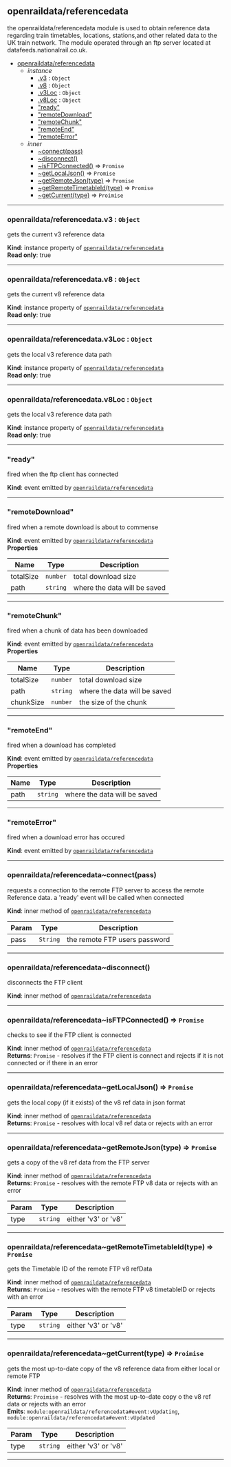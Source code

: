 <a name="module_openraildata/referencedata"></a>

## openraildata/referencedata
the openraildata/referencedata module is used to obtain reference data regarding
train timetables, locations, stations,and other related data to the UK train network. The module
operated through an ftp server located at datafeeds.nationalrail.co.uk.


* [openraildata/referencedata](#module_openraildata/referencedata)
    * _instance_
        * [.v3](#module_openraildata/referencedata+v3) : <code>Object</code>
        * [.v8](#module_openraildata/referencedata+v8) : <code>Object</code>
        * [.v3Loc](#module_openraildata/referencedata+v3Loc) : <code>Object</code>
        * [.v8Loc](#module_openraildata/referencedata+v8Loc) : <code>Object</code>
        * ["ready"](#module_openraildata/referencedata+event_ready)
        * ["remoteDownload"](#module_openraildata/referencedata+event_remoteDownload)
        * ["remoteChunk"](#module_openraildata/referencedata+event_remoteChunk)
        * ["remoteEnd"](#module_openraildata/referencedata+event_remoteEnd)
        * ["remoteError"](#module_openraildata/referencedata+event_remoteError)
    * _inner_
        * [~connect(pass)](#module_openraildata/referencedata..connect)
        * [~disconnect()](#module_openraildata/referencedata..disconnect)
        * [~isFTPConnected()](#module_openraildata/referencedata..isFTPConnected) ⇒ <code>Promise</code>
        * [~getLocalJson()](#module_openraildata/referencedata..getLocalJson) ⇒ <code>Promise</code>
        * [~getRemoteJson(type)](#module_openraildata/referencedata..getRemoteJson) ⇒ <code>Promise</code>
        * [~getRemoteTimetableId(type)](#module_openraildata/referencedata..getRemoteTimetableId) ⇒ <code>Promise</code>
        * [~getCurrent(type)](#module_openraildata/referencedata..getCurrent) ⇒ <code>Proimise</code>


* * *

<a name="module_openraildata/referencedata+v3"></a>

### openraildata/referencedata.v3 : <code>Object</code>
gets the current v3 reference data

**Kind**: instance property of [<code>openraildata/referencedata</code>](#module_openraildata/referencedata)  
**Read only**: true  

* * *

<a name="module_openraildata/referencedata+v8"></a>

### openraildata/referencedata.v8 : <code>Object</code>
gets the current v8 reference data

**Kind**: instance property of [<code>openraildata/referencedata</code>](#module_openraildata/referencedata)  
**Read only**: true  

* * *

<a name="module_openraildata/referencedata+v3Loc"></a>

### openraildata/referencedata.v3Loc : <code>Object</code>
gets the local v3 reference data path

**Kind**: instance property of [<code>openraildata/referencedata</code>](#module_openraildata/referencedata)  
**Read only**: true  

* * *

<a name="module_openraildata/referencedata+v8Loc"></a>

### openraildata/referencedata.v8Loc : <code>Object</code>
gets the local v3 reference data path

**Kind**: instance property of [<code>openraildata/referencedata</code>](#module_openraildata/referencedata)  
**Read only**: true  

* * *

<a name="module_openraildata/referencedata+event_ready"></a>

### "ready"
fired when the ftp client has connected

**Kind**: event emitted by [<code>openraildata/referencedata</code>](#module_openraildata/referencedata)  

* * *

<a name="module_openraildata/referencedata+event_remoteDownload"></a>

### "remoteDownload"
fired when a remote download is about to commense

**Kind**: event emitted by [<code>openraildata/referencedata</code>](#module_openraildata/referencedata)  
**Properties**

| Name | Type | Description |
| --- | --- | --- |
| totalSize | <code>number</code> | total download size |
| path | <code>string</code> | where the data will be saved |


* * *

<a name="module_openraildata/referencedata+event_remoteChunk"></a>

### "remoteChunk"
fired when a chunk of data has been downloaded

**Kind**: event emitted by [<code>openraildata/referencedata</code>](#module_openraildata/referencedata)  
**Properties**

| Name | Type | Description |
| --- | --- | --- |
| totalSize | <code>number</code> | total download size |
| path | <code>string</code> | where the data will be saved |
| chunkSize | <code>number</code> | the size of the chunk |


* * *

<a name="module_openraildata/referencedata+event_remoteEnd"></a>

### "remoteEnd"
fired when a download has completed

**Kind**: event emitted by [<code>openraildata/referencedata</code>](#module_openraildata/referencedata)  
**Properties**

| Name | Type | Description |
| --- | --- | --- |
| path | <code>string</code> | where the data will be saved |


* * *

<a name="module_openraildata/referencedata+event_remoteError"></a>

### "remoteError"
fired when a download error has occured

**Kind**: event emitted by [<code>openraildata/referencedata</code>](#module_openraildata/referencedata)  

* * *

<a name="module_openraildata/referencedata..connect"></a>

### openraildata/referencedata~connect(pass)
requests a connection to the remote FTP server to access the remote Reference data. a 'ready' event will be called when connected

**Kind**: inner method of [<code>openraildata/referencedata</code>](#module_openraildata/referencedata)  

| Param | Type | Description |
| --- | --- | --- |
| pass | <code>String</code> | the remote FTP users password |


* * *

<a name="module_openraildata/referencedata..disconnect"></a>

### openraildata/referencedata~disconnect()
disconnects the FTP client

**Kind**: inner method of [<code>openraildata/referencedata</code>](#module_openraildata/referencedata)  

* * *

<a name="module_openraildata/referencedata..isFTPConnected"></a>

### openraildata/referencedata~isFTPConnected() ⇒ <code>Promise</code>
checks to see if the FTP client is connected

**Kind**: inner method of [<code>openraildata/referencedata</code>](#module_openraildata/referencedata)  
**Returns**: <code>Promise</code> - resolves if the FTP client is connect and rejects if it is not connected or if there in an error  

* * *

<a name="module_openraildata/referencedata..getLocalJson"></a>

### openraildata/referencedata~getLocalJson() ⇒ <code>Promise</code>
gets the local copy (if it exists) of the v8 ref data in json format

**Kind**: inner method of [<code>openraildata/referencedata</code>](#module_openraildata/referencedata)  
**Returns**: <code>Promise</code> - resolves with local v8 ref data or rejects with an error  

* * *

<a name="module_openraildata/referencedata..getRemoteJson"></a>

### openraildata/referencedata~getRemoteJson(type) ⇒ <code>Promise</code>
gets a copy of the v8 ref data from the FTP server

**Kind**: inner method of [<code>openraildata/referencedata</code>](#module_openraildata/referencedata)  
**Returns**: <code>Promise</code> - resolves with the remote FTP v8 data or rejects with an error  

| Param | Type | Description |
| --- | --- | --- |
| type | <code>string</code> | either 'v3' or 'v8' |


* * *

<a name="module_openraildata/referencedata..getRemoteTimetableId"></a>

### openraildata/referencedata~getRemoteTimetableId(type) ⇒ <code>Promise</code>
gets the Timetable ID of the remote FTP v8 refData

**Kind**: inner method of [<code>openraildata/referencedata</code>](#module_openraildata/referencedata)  
**Returns**: <code>Promise</code> - resolves with the remote FTP v8 timetableID or rejects with an error  

| Param | Type | Description |
| --- | --- | --- |
| type | <code>string</code> | either 'v3' or 'v8' |


* * *

<a name="module_openraildata/referencedata..getCurrent"></a>

### openraildata/referencedata~getCurrent(type) ⇒ <code>Proimise</code>
gets the most up-to-date copy of the v8 reference data from either local or remote FTP

**Kind**: inner method of [<code>openraildata/referencedata</code>](#module_openraildata/referencedata)  
**Returns**: <code>Proimise</code> - resolves with the most up-to-date copy o the v8 ref data or rejects with an error  
**Emits**: <code>module:openraildata/referencedata#event:vUpdating</code>, <code>module:openraildata/referencedata#event:vUpdated</code>  

| Param | Type | Description |
| --- | --- | --- |
| type | <code>string</code> | either 'v3' or 'v8' |


* * *

